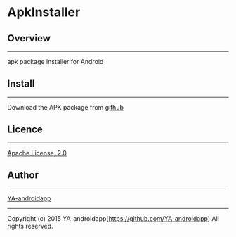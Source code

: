 ApkInstaller
====

## Overview
---

apk package installer for Android

## Install
---

Download the APK package from [github](https://github.com/YA-androidapp/ApkInstaller/blob/master/bin/ApkInstaller.apk?raw=true)

## Licence
---

[Apache License, 2.0](http://www.apache.org/licenses/LICENSE-2.0)

## Author
---

[YA-androidapp](https://github.com/YA-androidapp)

---

Copyright (c) 2015 YA-androidapp(https://github.com/YA-androidapp) All rights reserved.
